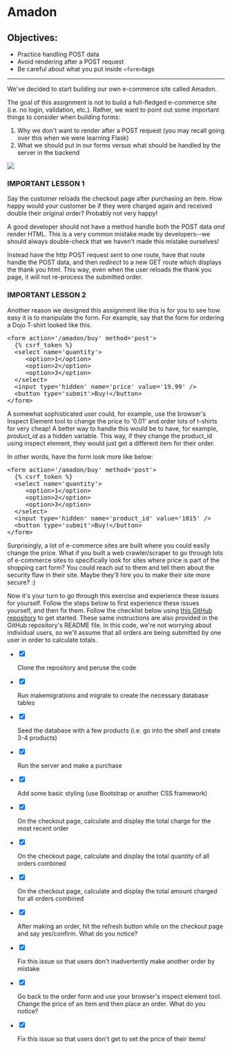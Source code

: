 <div class="module_description active_lesson_with_video ">
									
            
            
            
            
<h1>Amadon</h1>
<h2>Objectives:</h2>
<ul>
    <li>Practice handling POST data</li>
    <li>Avoid rendering after a POST request</li>
    <li>Be careful about what you put inside <code>&lt;form&gt;</code>tags</li>
</ul>
<hr>
<p>We've decided to start building our own e-commerce site called Amadon.</p>
<p>The goal of this assignment is not to build a full-fledged e-commerce site (i.e. no login, validation, etc.). Rather, we want to point out some important things to consider when building forms:</p>
<ol>
        <li>Why we don't want to render after a POST request (you may recall going over this when we were learning Flask)</li>
        <li>What we should put in our forms versus what should be handled by the server in the backend</li>
    </ol>
<p><img src="https://s3.amazonaws.com/General_V88/boomyeah2015/codingdojo/curriculum/content/chapter/amadon2.png"></p>
<h3>IMPORTANT LESSON 1</h3>
<p>Say the customer reloads the checkout page after purchasing an item. How happy would your customer be if they were charged again and received double their original order? Probably not very happy!</p>
<p>A good developer should not have a method handle both the POST data <em>and</em> render HTML. This is a very common mistake made by developers--we should always double-check that we haven't made this mistake ourselves!</p>
<p>Instead have the http POST request sent to one route, have that route handle the POST data, and then <em>redirect</em> to a new GET route which displays the thank you html. This way, even when the user reloads the thank you page, it will not re-process the submitted order.</p>
<h3>IMPORTANT LESSON 2</h3>
<p>Another reason we designed this assignment like this is for you to see how easy it is to manipulate the form. For example, say that the form for ordering a Dojo T-shirt looked like this.</p>
<pre data-language="html" class="rainbow"><span class="support tag from-rainbow"><span class="support tag from-rainbow">&lt;</span><span class="support tag-name from-rainbow">form</span></span> <span class="support attribute from-rainbow">action</span><span class="support operator from-rainbow">=</span><span class="string quote from-rainbow">'</span><span class="string value from-rainbow">/amadon/buy</span><span class="string quote from-rainbow">'</span> <span class="support attribute from-rainbow">method</span><span class="support operator from-rainbow">=</span><span class="string quote from-rainbow">'</span><span class="string value from-rainbow">post</span><span class="string quote from-rainbow">'</span><span class="support tag close from-rainbow">&gt;</span>
  {% csrf_token %}
  <span class="support tag from-rainbow"><span class="support tag from-rainbow">&lt;</span><span class="support tag-name from-rainbow">select</span></span> <span class="support attribute from-rainbow">name</span><span class="support operator from-rainbow">=</span><span class="string quote from-rainbow">'</span><span class="string value from-rainbow">quantity</span><span class="string quote from-rainbow">'</span><span class="support tag close from-rainbow">&gt;</span>
     <span class="support tag from-rainbow"><span class="support tag from-rainbow">&lt;</span><span class="support tag-name from-rainbow">option</span></span><span class="support tag close from-rainbow">&gt;</span>1<span class="support tag from-rainbow"><span class="support tag from-rainbow">&lt;</span><span class="support tag special from-rainbow">/</span><span class="support tag-name from-rainbow">option</span></span><span class="support tag close from-rainbow">&gt;</span>
     <span class="support tag from-rainbow"><span class="support tag from-rainbow">&lt;</span><span class="support tag-name from-rainbow">option</span></span><span class="support tag close from-rainbow">&gt;</span>2<span class="support tag from-rainbow"><span class="support tag from-rainbow">&lt;</span><span class="support tag special from-rainbow">/</span><span class="support tag-name from-rainbow">option</span></span><span class="support tag close from-rainbow">&gt;</span>
     <span class="support tag from-rainbow"><span class="support tag from-rainbow">&lt;</span><span class="support tag-name from-rainbow">option</span></span><span class="support tag close from-rainbow">&gt;</span>3<span class="support tag from-rainbow"><span class="support tag from-rainbow">&lt;</span><span class="support tag special from-rainbow">/</span><span class="support tag-name from-rainbow">option</span></span><span class="support tag close from-rainbow">&gt;</span>
  <span class="support tag from-rainbow"><span class="support tag from-rainbow">&lt;</span><span class="support tag special from-rainbow">/</span><span class="support tag-name from-rainbow">select</span></span><span class="support tag close from-rainbow">&gt;</span>
  <span class="support tag from-rainbow"><span class="support tag from-rainbow">&lt;</span><span class="support tag-name from-rainbow">input</span></span> <span class="support attribute from-rainbow">type</span><span class="support operator from-rainbow">=</span><span class="string quote from-rainbow">'</span><span class="string value from-rainbow">hidden</span><span class="string quote from-rainbow">'</span> <span class="support attribute from-rainbow">name</span><span class="support operator from-rainbow">=</span><span class="string quote from-rainbow">'</span><span class="string value from-rainbow">price</span><span class="string quote from-rainbow">'</span> <span class="support attribute from-rainbow">value</span><span class="support operator from-rainbow">=</span><span class="string quote from-rainbow">'</span><span class="string value from-rainbow">19.99</span><span class="string quote from-rainbow">'</span> <span class="support tag close from-rainbow">/&gt;</span>
  <span class="support tag from-rainbow"><span class="support tag from-rainbow">&lt;</span><span class="support tag-name from-rainbow">button</span></span> <span class="support attribute from-rainbow">type</span><span class="support operator from-rainbow">=</span><span class="string quote from-rainbow">'</span><span class="string value from-rainbow">submit</span><span class="string quote from-rainbow">'</span><span class="support tag close from-rainbow">&gt;</span>Buy!<span class="support tag from-rainbow"><span class="support tag from-rainbow">&lt;</span><span class="support tag special from-rainbow">/</span><span class="support tag-name from-rainbow">button</span></span><span class="support tag close from-rainbow">&gt;</span>
<span class="support tag from-rainbow"><span class="support tag from-rainbow">&lt;</span><span class="support tag special from-rainbow">/</span><span class="support tag-name from-rainbow">form</span></span><span class="support tag close from-rainbow">&gt;</span></pre>
<p>A somewhat sophisticated user could, for example, use the browser's Inspect Element tool to change the price to '0.01' and order lots of t-shirts for very cheap! A better way to handle this would be to have, for example, <em>product_id</em> as a hidden variable. This way, if they change the product_id using inspect element, they would just get a different item for their order.</p>
<p>In other words, have the form look more like below:</p>
<pre data-language="html" class="rainbow"><span class="support tag from-rainbow"><span class="support tag from-rainbow">&lt;</span><span class="support tag-name from-rainbow">form</span></span> <span class="support attribute from-rainbow">action</span><span class="support operator from-rainbow">=</span><span class="string quote from-rainbow">'</span><span class="string value from-rainbow">/amadon/buy</span><span class="string quote from-rainbow">'</span> <span class="support attribute from-rainbow">method</span><span class="support operator from-rainbow">=</span><span class="string quote from-rainbow">'</span><span class="string value from-rainbow">post</span><span class="string quote from-rainbow">'</span><span class="support tag close from-rainbow">&gt;</span>
  {% csrf_token %}
  <span class="support tag from-rainbow"><span class="support tag from-rainbow">&lt;</span><span class="support tag-name from-rainbow">select</span></span> <span class="support attribute from-rainbow">name</span><span class="support operator from-rainbow">=</span><span class="string quote from-rainbow">'</span><span class="string value from-rainbow">quantity</span><span class="string quote from-rainbow">'</span><span class="support tag close from-rainbow">&gt;</span>
     <span class="support tag from-rainbow"><span class="support tag from-rainbow">&lt;</span><span class="support tag-name from-rainbow">option</span></span><span class="support tag close from-rainbow">&gt;</span>1<span class="support tag from-rainbow"><span class="support tag from-rainbow">&lt;</span><span class="support tag special from-rainbow">/</span><span class="support tag-name from-rainbow">option</span></span><span class="support tag close from-rainbow">&gt;</span>
     <span class="support tag from-rainbow"><span class="support tag from-rainbow">&lt;</span><span class="support tag-name from-rainbow">option</span></span><span class="support tag close from-rainbow">&gt;</span>2<span class="support tag from-rainbow"><span class="support tag from-rainbow">&lt;</span><span class="support tag special from-rainbow">/</span><span class="support tag-name from-rainbow">option</span></span><span class="support tag close from-rainbow">&gt;</span>
     <span class="support tag from-rainbow"><span class="support tag from-rainbow">&lt;</span><span class="support tag-name from-rainbow">option</span></span><span class="support tag close from-rainbow">&gt;</span>3<span class="support tag from-rainbow"><span class="support tag from-rainbow">&lt;</span><span class="support tag special from-rainbow">/</span><span class="support tag-name from-rainbow">option</span></span><span class="support tag close from-rainbow">&gt;</span>
  <span class="support tag from-rainbow"><span class="support tag from-rainbow">&lt;</span><span class="support tag special from-rainbow">/</span><span class="support tag-name from-rainbow">select</span></span><span class="support tag close from-rainbow">&gt;</span>
  <span class="support tag from-rainbow"><span class="support tag from-rainbow">&lt;</span><span class="support tag-name from-rainbow">input</span></span> <span class="support attribute from-rainbow">type</span><span class="support operator from-rainbow">=</span><span class="string quote from-rainbow">'</span><span class="string value from-rainbow">hidden</span><span class="string quote from-rainbow">'</span> <span class="support attribute from-rainbow">name</span><span class="support operator from-rainbow">=</span><span class="string quote from-rainbow">'</span><span class="string value from-rainbow">product_id</span><span class="string quote from-rainbow">'</span> <span class="support attribute from-rainbow">value</span><span class="support operator from-rainbow">=</span><span class="string quote from-rainbow">'</span><span class="string value from-rainbow">1015</span><span class="string quote from-rainbow">'</span> <span class="support tag close from-rainbow">/&gt;</span>
  <span class="support tag from-rainbow"><span class="support tag from-rainbow">&lt;</span><span class="support tag-name from-rainbow">button</span></span> <span class="support attribute from-rainbow">type</span><span class="support operator from-rainbow">=</span><span class="string quote from-rainbow">'</span><span class="string value from-rainbow">submit</span><span class="string quote from-rainbow">'</span><span class="support tag close from-rainbow">&gt;</span>Buy!<span class="support tag from-rainbow"><span class="support tag from-rainbow">&lt;</span><span class="support tag special from-rainbow">/</span><span class="support tag-name from-rainbow">button</span></span><span class="support tag close from-rainbow">&gt;</span>
<span class="support tag from-rainbow"><span class="support tag from-rainbow">&lt;</span><span class="support tag special from-rainbow">/</span><span class="support tag-name from-rainbow">form</span></span><span class="support tag close from-rainbow">&gt;</span>
</pre>
<p>Surprisingly, a lot of e-commerce sites are built where you could easily change the price. What if you built a web crawler/scraper to go through lots of e-commerce sites to specifically look for sites where price is part of the shopping cart form? You could reach out to them and tell them about the security flaw in their site. Maybe they'll hire you to make their site more secure? :)</p>
<p>Now it's your turn to go through this exercise and experience these issues for yourself. Follow the steps below to first experience these issues yourself, and then fix them. Follow the checklist below using <a href="https://github.com/TheCodingDojo/amadon" target="_blank">this GitHub repository</a> to get started. These same instructions are also provided in the GitHub repository's README file. In this code, we're not worrying about individual users, so we'll assume that all orders are being submitted by one user in order to calculate totals.</p>
        
        
        
        
  </div>
  
  <div class="todo_content">
										<ul class="todo_item_parent">
											<form action="/tracks/submit_todo" method="post" id="form_to_do_items">		
													<li>
														<input type="hidden" name="module_to_do_item_id[]" value="0">	
														<input type="hidden" name="is_completed[]" value="0" class="todo_status">	
														<input type="checkbox" id="todo_item_0" checked="checked" class="todo_check">														
														<label for="todo_item_0" class="todo_list_item">
															<div class="item_checkbox checked"></div>
															<p>Clone the repository and peruse the code</p>	
														</label>	
													</li>
													<li>
														<input type="hidden" name="module_to_do_item_id[]" value="1">	
														<input type="hidden" name="is_completed[]" value="0" class="todo_status">	
														<input type="checkbox" id="todo_item_1" checked="checked" class="todo_check">														
														<label for="todo_item_1" class="todo_list_item">
															<div class="item_checkbox checked"></div>
															<p>Run makemigrations and migrate to create the necessary database tables</p>	
														</label>	
													</li>
													<li>
														<input type="hidden" name="module_to_do_item_id[]" value="2">	
														<input type="hidden" name="is_completed[]" value="0" class="todo_status">	
														<input type="checkbox" id="todo_item_2" checked="checked" class="todo_check">
																												<label for="todo_item_2" class="todo_list_item">
															<div class="item_checkbox checked"></div>
															<p>Seed the database with a few products (i.e. go into the shell and create 3-4 products)</p>	
														</label>	
													</li>
													<li>
														<input type="hidden" name="module_to_do_item_id[]" value="3">	
														<input type="hidden" name="is_completed[]" value="0" class="todo_status">	
														<input type="checkbox" id="todo_item_3" checked="checked" class="todo_check">														
														<label for="todo_item_3" class="todo_list_item">
															<div class="item_checkbox checked"></div>
															<p>Run the server and make a purchase</p>	
														</label>	
													</li>
													<li>
														<input type="hidden" name="module_to_do_item_id[]" value="4">	
														<input type="hidden" name="is_completed[]" value="0" class="todo_status">	
														<input type="checkbox" id="todo_item_4" checked="checked" class="todo_check">														
														<label for="todo_item_4" class="todo_list_item">
															<div class="item_checkbox checked"></div>
															<p>Add some basic styling (use Bootstrap or another CSS framework)</p>	
														</label>	
													</li>
													<li>
														<input type="hidden" name="module_to_do_item_id[]" value="5">	
														<input type="hidden" name="is_completed[]" value="0" class="todo_status">	
														<input type="checkbox" id="todo_item_5" checked="checked" class="todo_check">														
														<label for="todo_item_5" class="todo_list_item">
															<div class="item_checkbox checked"></div>
															<p>On the checkout page, calculate and display the total charge for the most recent order</p>	
														</label>	
													</li>
													<li>
														<input type="hidden" name="module_to_do_item_id[]" value="6">	
														<input type="hidden" name="is_completed[]" value="0" class="todo_status">	
														<input type="checkbox" id="todo_item_6" checked="checked" class="todo_check">														
														<label for="todo_item_6" class="todo_list_item">
															<div class="item_checkbox checked"></div>
															<p>On the checkout page, calculate and display the total quantity of all orders combined</p>	
														</label>	
													</li>
													<li>
														<input type="hidden" name="module_to_do_item_id[]" value="7">	
														<input type="hidden" name="is_completed[]" value="0" class="todo_status">	
														<input type="checkbox" id="todo_item_7" checked="checked" class="todo_check">														
														<label for="todo_item_7" class="todo_list_item">
															<div class="item_checkbox checked"></div>
															<p>On the checkout page, calculate and display the total amount charged for all orders combined</p>	
														</label>	
													</li>
													<li>
														<input type="hidden" name="module_to_do_item_id[]" value="8">	
														<input type="hidden" name="is_completed[]" value="0" class="todo_status">	
														<input type="checkbox" id="todo_item_8" checked="checked" class="todo_check">														
														<label for="todo_item_8" class="todo_list_item">
															<div class="item_checkbox checked"></div>
															<p>After making an order, hit the refresh button while on the checkout page and say yes/confirm. What do you notice?</p>	
														</label>	
													</li>
													<li>
														<input type="hidden" name="module_to_do_item_id[]" value="9">	
														<input type="hidden" name="is_completed[]" value="0" class="todo_status">	
														<input type="checkbox" id="todo_item_9" checked="checked" class="todo_check">														
														<label for="todo_item_9" class="todo_list_item">
															<div class="item_checkbox checked"></div>
															<p>Fix this issue so that users don't inadvertently make another order by mistake</p>	
														</label>	
													</li>
													<li>
														<input type="hidden" name="module_to_do_item_id[]" value="10">	
														<input type="hidden" name="is_completed[]" value="0" class="todo_status">	
														<input type="checkbox" id="todo_item_10" checked="checked" class="todo_check">														
														<label for="todo_item_10" class="todo_list_item">
															<div class="item_checkbox checked"></div>
															<p>Go back to the order form and use your browser's inspect element tool. Change the price of an item and then place an order. What do you notice?</p>	
														</label>	
													</li>
													<li>
														<input type="hidden" name="module_to_do_item_id[]" value="11">	
														<input type="hidden" name="is_completed[]" value="0" class="todo_status">	
														<input type="checkbox" id="todo_item_11" checked="checked" class="todo_check">														
														<label for="todo_item_11" class="todo_list_item">
															<div class="item_checkbox checked"></div>
															<p>Fix this issue so that users don't get to set the price of their items!</p>	
														</label>	
													</li>									
												<input type="hidden" name="id" id="task_todo_id" value="5121507">
												<input type="hidden" name="chapter_module_id" value="45795">
												<input type="hidden" name="track_id" value="119">
												<input type="hidden" name="authenticity_token" value="sLO65z81Un8ogC/FYv7u6xcsFvuzeOSgTThZDbHAsxY=">
											</form>
										</ul>
									</div>

